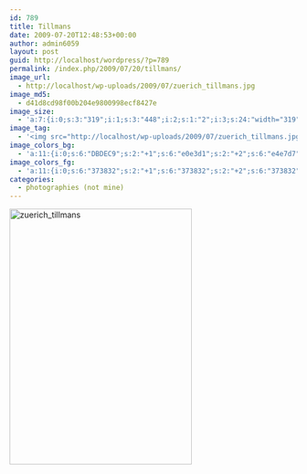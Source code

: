 ```yaml
---
id: 789
title: Tillmans
date: 2009-07-20T12:48:53+00:00
author: admin6059
layout: post
guid: http://localhost/wordpress/?p=789
permalink: /index.php/2009/07/20/tillmans/
image_url:
  - http://localhost/wp-uploads/2009/07/zuerich_tillmans.jpg
image_md5:
  - d41d8cd98f00b204e9800998ecf8427e
image_size:
  - 'a:7:{i:0;s:3:"319";i:1;s:3:"448";i:2;s:1:"2";i:3;s:24:"width="319" height="448"";s:4:"bits";s:1:"8";s:8:"channels";s:1:"3";s:4:"mime";s:10:"image/jpeg";}'
image_tag:
  - '<img src="http://localhost/wp-uploads/2009/07/zuerich_tillmans.jpg?w=560" class="aligncenter size-full wp-image-788" title="zuerich_tillmans"   alt="zuerich_tillmans"    />'
image_colors_bg:
  - 'a:11:{i:0;s:6:"DBDEC9";s:2:"+1";s:6:"e0e3d1";s:2:"+2";s:6:"e4e7d7";s:2:"+3";s:6:"eeefe5";s:2:"+4";s:6:"f6f7f1";s:2:"+5";s:6:"fcfcfa";i:-1;s:6:"babdab";i:-2;s:6:"a4a797";i:-3;s:6:"6e6f65";i:-4;s:6:"373832";i:-5;s:6:"161614";}'
image_colors_fg:
  - 'a:11:{i:0;s:6:"373832";s:2:"+1";s:6:"373832";s:2:"+2";s:6:"373832";s:2:"+3";s:6:"6e6f65";s:2:"+4";s:6:"6e6f65";s:2:"+5";s:6:"6e6f65";i:-1;s:6:"373832";i:-2;s:6:"000000";i:-3;s:6:"eeefe5";i:-4;s:6:"dbdec9";i:-5;s:6:"dbdec9";}'
categories:
  - photographies (not mine)
---
```

[<img class="aligncenter size-full wp-image-788" title="zuerich_tillmans" src="http://blog.martasmaldone.com/wp-uploads/2009/07/zuerich_tillmans.jpg" alt="zuerich_tillmans" width="319" height="448" srcset="http://blog.martasmaldone.eu/wp-content/uploads/2009/07/zuerich_tillmans.jpg 319w, http://blog.martasmaldone.eu/wp-content/uploads/2009/07/zuerich_tillmans-214x300.jpg 214w" sizes="(max-width: 319px) 100vw, 319px" />](http://blog.martasmaldone.com/wp-uploads/2009/07/zuerich_tillmans.jpg)